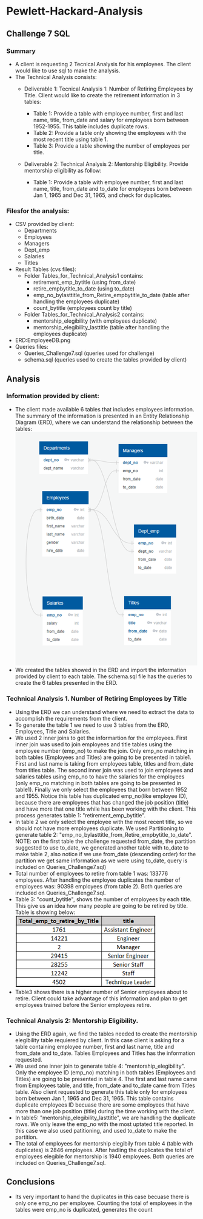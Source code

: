 # Pewlett-Hackard-Analysis
## Challenge 7 SQL

### Summary
- A client is requesting 2 Tecnical Analysis for his employees.  The client would like to use sql to make the analysis.
- The Technical Analysis consists:
  - Deliverable 1: Tecnical Analysis 1: Number of Retiring Employees by Title.  Client would like to create the retirement information in 3 tables:
    - Table 1: Provide a table with employee number, first and last name, title, from_date and salary for employees born between 1952-1955.  This table includes duplicate rows.
    - Table 2: Provide a table only showing the employees with the most recent title using table 1.
    - Table 3: Provide a table showing the number of employees per title.
  
  - Deliverable 2: Technical Analysis 2: Mentorship Eligibility.  Provide mentorship eligibility as follow:
    - Table 1: Provide a table with employee number, first and last name, title, from_date and to_date for employees born between Jan 1, 1965 and Dec 31, 1965, and check for duplicates.  

### Filesfor the analysis:
- CSV provided by client:
  - Departments
  - Employees
  - Managers
  - Dept_emp
  - Salaries
  - Titles
- Result Tables (cvs files):
  - Folder Tables_for_Technical_Analysis1 contains:
    - retirement_emp_bytitle (using from_date)
    - retire_empbytitle_to_date (using to_date)
    - emp_no_bylasttitle_from_Retire_empbytitle_to_date (table after handling the employees duplicate)
    - count_bytitle (employees count by title)
  - Folder Tables_for_Technical_Analysis2 contains:
    - mentorship_elegibility (with employees duplicate)
    - mentorship_elegibility_lasttitle (table after handling the employees duplicate)
- ERD:EmployeeDB.png
- Queries files:
  - Queries_Challenge7.sql (queries used for challenge)
  - schema.sql (queries used to create the tables provided by client)

## Analysis
### Information provided by client:
  - The client made available 6 tables that includes employees information.  The summary of the information is presented in an Entity Relationship Diagram (ERD), where we can understand the relationship between the tables:
  ![EmployeeDB](https://github.com/DahianaMC/Pewlett-Hackard-Analysis/blob/master/EmployeeDB.png)
  - We created the tables showed in the ERD and import the information provided by client to each table.  The schema.sql file has the queries to create the 6 tables presented in the ERD.
  
### Technical Analysis 1.  Number of Retiring Employees by Title
  - Using the ERD we can understand where we need to extract the data to accomplish the requirements from the client.
  - To generate the table 1 we need to use 3 tables from the ERD, Employees, Title and Salaries.
  - We used 2 inner joins to get the informartion for the employees. First inner join was used to join employees and title tables using the employee number (emp_no) to make the join.  Only emp_no matching in both tables (Employees and Titles) are going to be presented in table1.  First and last name is taking from employees table, titles and from_date from titles table.  The second inner join was used to join employees and salaries tables using emp_no to have the salaries for the employees (only emp_no matching in both tables are going to be presented in table1).  Finally we only select the employees that born between 1952 and 1955.  Notice this table has duplicated emp_no(like employee ID), because there are employees that has changed the job position (title) and have more that one title while has been working with the client.  This process generates table 1: "retirement_emp_bytitle". 
  - In table 2 we only select the employee with the most recent title, so we should not have more employees duplicate.  We used Partitioning to generate table 2: "emp_no_bylasttitle_from_Retire_empbytitle_to_date".  NOTE: on the first table the challenge requested from_date, the partition suggested to use to_date, we generated another table with to_date to make table 2, also notice if we use from_date (descending order) for the partition we get same information as we were using to_date, query is included on Queries_Challenge7.sql)
  - Total number of employees to retire from table 1 was: 133776 employees.  After handling the employee duplicates the number of employees was: 90398 employees (from table 2).  Both queries are included on Queries_Challenge7.sql.
  - Table 3: "count_bytitle", shows the number of employees by each title.  This give us an idea how many people are going to be retired by title.  Table is showing below:
  ![count_bytitle.csv](https://github.com/DahianaMC/Pewlett-Hackard-Analysis/blob/master/Tables_for_Technical_Analysis1/count_bytitle.png)
  - Table3 shows there is a higher number of Senior employees about to retire.  Client could take advantage of this information and plan to get employees trained before the Senior employees retire.
  
### Technical Analysis 2: Mentorship Eligibility.
  - Using the ERD again, we find the tables needed to create the mentorship elegibility table requiered by client.  In this case client is asking for a table containing employee number, first and last name, title and from_date and to_date.  Tables Employees and Titles has the information requested.
  - We used one inner join to generate table 4: "mentorship_elegibility".  Only the employee ID (emp_no) matching in both tables (Employees and Titles) are going to be presented in table 4. The first and last name came from Employees table, and title, from_date and to_date came from Titles table.  Also client requested to generate this table only for employees born between Jan 1, 1965 and Dec 31, 1965.  This table contains duplicate employees ID becuase there are some employees that have more than one job position (title) during the time working with the client.
  - In table5: "mentorship_elegibility_lasttitle", we are handling the duplicate rows.  We only leave the emp_no with the most uptated title reported.  In this case we also used patitioning, and used to_date to make the partition. 
  - The total of employees for mentorship elegibily from table 4 (table with duplicates) is 2846 employees.  After hadling the duplicates the total of employees elegible for mentorship is 1940 employees.  Both queries are included on Queries_Challenge7.sql. 
  
## Conclusions
- Its very important to hand the duplicates in this case becuase there is only one emp_no per employee.  Counting the total of employees in the tables were emp_no is duplicated, generates the count 
